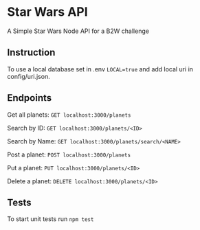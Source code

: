# Star Wars API
A Simple Star Wars Node API for a B2W challenge

## Instruction
To use a local database set in .env `LOCAL=true` and add local uri in config/uri.json.

## Endpoints

Get all planets: `GET localhost:3000/planets`  

Search by ID: `GET localhost:3000/planets/<ID>`

Search by Name: `GET localhost:3000/planets/search/<NAME>`

Post a planet: `POST localhost:3000/planets`

Put a planet: `PUT localhost:3000/planets/<ID>`

Delete a planet: `DELETE localhost:3000/planets/<ID>`

## Tests

To start unit tests run `npm test`
